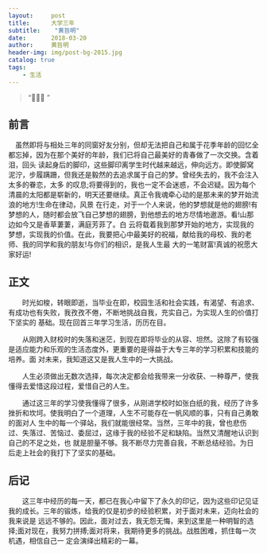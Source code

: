 ```yaml
---
layout:     post
title:      大学三年
subtitle:    "黄旨明"
date:       2018-03-20
author:     黄旨明
header-img: img/post-bg-2015.jpg
catalog: true
tags:
    - 生活
---
```


> “🙉🙉🙉 ”

 ## 前言
 
　虽然即将与相处三年的同窗好友分别，但却无法把自己和属于花季年龄的回忆全都忘掉，因为在那个美好的年龄，我们已将自己最美好的青春做了一次交换。含着泪，回头
 读起身后的脚印，这些脚印离学生时代越来越远，伸向远方。即使脚窝泥泞，步履蹒跚，但我还是毅然的去追求属于自己的梦。曾经失去的，我不会注入太多的眷恋，太多
 的叹息;将要得到的，我也一定不会迷惑，不会迟疑。因为每个清晨的太阳都是崭新的，明天还要继续。真正令我魂牵心动的是那未来的梦开始流浪的地方!生命在律动，风景
 在行走，对于一个人来说，他的梦想就是他的翅膀!有梦想的人，随时都会放飞自己梦想的翅膀，到他想去的地方尽情地遨游。看!山那边如今又是香草萋萋，满庭芳菲了。白
 云将载着我到那梦开始的地方，实现我的梦想，实现我的价值。在此，我要把心中最美好的祝福，献给我的母校、我的老师、我的同学和我的朋友!与你们的相识，是我人生最
 大的一笔财富!真诚的祝愿大家好运!
 
 ## 正文
 
　　时光如梭，转眼即逝，当毕业在即，校园生活和社会实践，有渴望、有追求、有成功也有失败，我孜孜不倦，不断地挑战自我，充实自己，为实现人生的价值打下坚实的
  基础。现在回首三年学习生活，历历在目。
  
　　从刚跨入财校时的失落和迷茫，到现在即将毕业的从容、坦然。这除了有较强是适应能力和乐观的生活态度外，更重要的是得益于大专三年的学习积累和技能的培养。面
  对未来，我知道这又是我人生中的一大挑战。
  
　　人生必须做出无数次选择，每次决定都会给我带来一分收获、一种尊严，使我懂得去爱惜这段过程，爱惜自己的人生。
  
　　通过这三年的学习使我懂得了很多，从刚进学校时如张白纸的我，经历了许多挫折和坎坷。使我明白了一个道理，人生不可能存在一帆风顺的事，只有自己勇敢的面对人
  生中的每一个驿站，我们就能很经常。当然，三年中的我，曾也悲伤过、失落过、苦恼过、委屈过，这缘于我的经验不足和缺陷。当然又清醒地认识到自己的不足之处，也
  就是胆量不够。我不断尽力完善自我，不断总结经验。为日后走上社会的我打下了坚实的基础。
  
  ## 后记
  
　　这三年中经历的每一天，都已在我心中留下了永久的印记，因为这些印记见证我的成长。三年的锻炼，给我的仅是初步的经验积累，对于面对未来，迈向社会的我来说是
  远远不够的。因此，面对过去，我无怨无悔，来到这里是一种明智的选择;面对现在，我努力拼搏;面对将来，我期待更多的挑战。战胜困难，抓住每一次机遇，相信自己一
  定会演绎出精彩的一幕。
